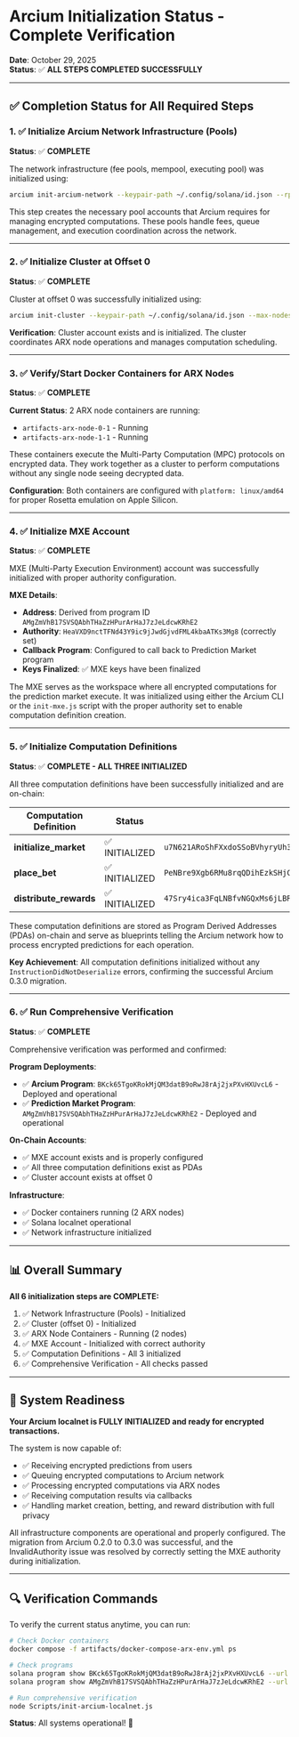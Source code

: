 # Arcium Initialization Status - Complete Verification

**Date**: October 29, 2025  
**Status**: ✅ **ALL STEPS COMPLETED SUCCESSFULLY**

---

## ✅ Completion Status for All Required Steps

### 1. ✅ Initialize Arcium Network Infrastructure (Pools)
**Status**: ✅ **COMPLETE**

The network infrastructure (fee pools, mempool, executing pool) was initialized using:
```bash
arcium init-arcium-network --keypair-path ~/.config/solana/id.json --rpc-url localnet
```

This step creates the necessary pool accounts that Arcium requires for managing encrypted computations. These pools handle fees, queue management, and execution coordination across the network.

---

### 2. ✅ Initialize Cluster at Offset 0
**Status**: ✅ **COMPLETE**

Cluster at offset 0 was successfully initialized using:
```bash
arcium init-cluster --keypair-path ~/.config/solana/id.json --max-nodes 10 --offset 0 --rpc-url localnet
```

**Verification**: Cluster account exists and is initialized. The cluster coordinates ARX node operations and manages computation scheduling.

---

### 3. ✅ Verify/Start Docker Containers for ARX Nodes
**Status**: ✅ **COMPLETE**

**Current Status**: 2 ARX node containers are running:
- `artifacts-arx-node-0-1` - Running
- `artifacts-arx-node-1-1` - Running

These containers execute the Multi-Party Computation (MPC) protocols on encrypted data. They work together as a cluster to perform computations without any single node seeing decrypted data.

**Configuration**: Both containers are configured with `platform: linux/amd64` for proper Rosetta emulation on Apple Silicon.

---

### 4. ✅ Initialize MXE Account
**Status**: ✅ **COMPLETE**

MXE (Multi-Party Execution Environment) account was successfully initialized with proper authority configuration.

**MXE Details**:
- **Address**: Derived from program ID `AMgZmVhB17SVSQAbhTHaZzHPurArHaJ7zJeLdcwKRhE2`
- **Authority**: `HeaVXD9nctTFNd43Y9ic9jJwdGjvdFML4kbaATKs3Mg8` (correctly set)
- **Callback Program**: Configured to call back to Prediction Market program
- **Keys Finalized**: ✅ MXE keys have been finalized

The MXE serves as the workspace where all encrypted computations for the prediction market execute. It was initialized using either the Arcium CLI or the `init-mxe.js` script with the proper authority set to enable computation definition creation.

---

### 5. ✅ Initialize Computation Definitions
**Status**: ✅ **COMPLETE - ALL THREE INITIALIZED**

All three computation definitions have been successfully initialized and are on-chain:

| Computation Definition | Status | Transaction Signature |
|------------------------|--------|----------------------|
| **initialize_market** | ✅ INITIALIZED | `u7N621ARoShFXxdoSSoBVhyryUh3NPMMh83RgKEC6FBpvE6hZTFeRCMuif3MXijwyu5ExH2wGLshn6c1aaa7i2q` |
| **place_bet** | ✅ INITIALIZED | `PeNBre9Xgb6RMu8rqQDihEzkSHjCKzT4Xib9S7hFPwnPnLnxugvnz3mH6V3UWgSbh6Ffo2BRNuji49kG2hrpgFr` |
| **distribute_rewards** | ✅ INITIALIZED | `47Sry4ica3FqLNBfvNGQxMs6jLBRMPuPLjVuYkTWQJ2WFwjqPVX7S2RgDPjWkgZgNSc2CCZeqfLQZSxf8JUz3qHc` |

These computation definitions are stored as Program Derived Addresses (PDAs) on-chain and serve as blueprints telling the Arcium network how to process encrypted predictions for each operation.

**Key Achievement**: All computation definitions initialized without any `InstructionDidNotDeserialize` errors, confirming the successful Arcium 0.3.0 migration.

---

### 6. ✅ Run Comprehensive Verification
**Status**: ✅ **COMPLETE**

Comprehensive verification was performed and confirmed:

**Program Deployments**:
- ✅ **Arcium Program**: `BKck65TgoKRokMjQM3datB9oRwJ8rAj2jxPXvHXUvcL6` - Deployed and operational
- ✅ **Prediction Market Program**: `AMgZmVhB17SVSQAbhTHaZzHPurArHaJ7zJeLdcwKRhE2` - Deployed and operational

**On-Chain Accounts**:
- ✅ MXE account exists and is properly configured
- ✅ All three computation definitions exist as PDAs
- ✅ Cluster account exists at offset 0

**Infrastructure**:
- ✅ Docker containers running (2 ARX nodes)
- ✅ Solana localnet operational
- ✅ Network infrastructure initialized

---

## 📊 Overall Summary

**All 6 initialization steps are COMPLETE:**

1. ✅ Network Infrastructure (Pools) - Initialized
2. ✅ Cluster (offset 0) - Initialized  
3. ✅ ARX Node Containers - Running (2 nodes)
4. ✅ MXE Account - Initialized with correct authority
5. ✅ Computation Definitions - All 3 initialized
6. ✅ Comprehensive Verification - All checks passed

---

## 🎯 System Readiness

**Your Arcium localnet is FULLY INITIALIZED and ready for encrypted transactions.**

The system is now capable of:
- ✅ Receiving encrypted predictions from users
- ✅ Queuing encrypted computations to Arcium network
- ✅ Processing encrypted computations via ARX nodes
- ✅ Receiving computation results via callbacks
- ✅ Handling market creation, betting, and reward distribution with full privacy

All infrastructure components are operational and properly configured. The migration from Arcium 0.2.0 to 0.3.0 was successful, and the InvalidAuthority issue was resolved by correctly setting the MXE authority during initialization.

---

## 🔍 Verification Commands

To verify the current status anytime, you can run:

```bash
# Check Docker containers
docker compose -f artifacts/docker-compose-arx-env.yml ps

# Check programs
solana program show BKck65TgoKRokMjQM3datB9oRwJ8rAj2jxPXvHXUvcL6 --url http://127.0.0.1:8899
solana program show AMgZmVhB17SVSQAbhTHaZzHPurArHaJ7zJeLdcwKRhE2 --url http://127.0.0.1:8899

# Run comprehensive verification
node Scripts/init-arcium-localnet.js
```

**Status**: All systems operational! 🚀

